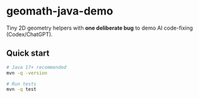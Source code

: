 # geomath-java-demo

Tiny 2D geometry helpers with **one deliberate bug** to demo AI code-fixing (Codex/ChatGPT).

## Quick start

```bash
# Java 17+ recommended
mvn -q -version

# Run tests
mvn -q test
